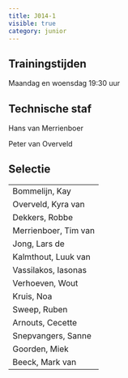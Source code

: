 ```yaml
---
title: J014-1
visible: true
category: junior
---
```

## Trainingstijden

Maandag en woensdag 19:30 uur

## Technische staf

Hans van Merrienboer

Peter van Overveld

## Selectie

<!--StartFragment-->

|                                    |
| ---------------------------------- |
| <!--StartFragment-->Bommelijn, Kay |
| Overveld, Kyra van                 |
| Dekkers, Robbe                     |
| Merrienboer, Tim van               |
| Jong, Lars de                      |
| Kalmthout, Luuk van                |
| Vassilakos, Iasonas                |
| Verhoeven, Wout                    |
| Kruis, Noa                         |
| Sweep, Ruben                       |
| Arnouts, Cecette                   |
| Snepvangers, Sanne                 |
| Goorden, Miek                      |
| Beeck, Mark van<!--EndFragment-->  |

<!--EndFragment-->